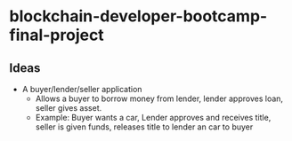# blockchain-developer-bootcamp-final-project
## Ideas
* A buyer/lender/seller application
  * Allows a buyer to borrow money from lender, lender approves loan, seller gives asset.  
  * Example: Buyer wants a car, Lender approves and receives title, seller is given funds, releases title to lender an car to buyer
